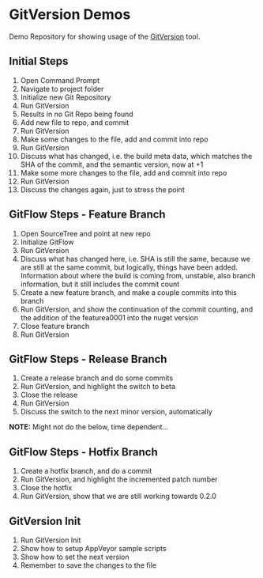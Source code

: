 # GitVersion Demos
Demo Repository for showing usage of the [GitVersion](https://github.com/GitTools/GitVersion) tool.

## Initial Steps
1. Open Command Prompt
2. Navigate to project folder
3. Initialize new Git Repository
3. Run GitVersion
4. Results in no Git Repo being found
5. Add new file to repo, and commit
7. Run GitVersion
8. Make some changes to the file, add and commit into repo
9. Run GitVersion
10. Discuss what has changed, i.e. the build meta data, which matches the SHA of the commit, and the semantic version, now at +1
11. Make some more changes to the file, add and commit into repo
12. Run GitVersion
13. Discuss the changes again, just to stress the point

## GitFlow Steps - Feature Branch
1. Open SourceTree and point at new repo
2. Initialize GitFlow
3. Run GitVersion
4. Discuss what has changed here, i.e. SHA is still the same, because we are still at the same commit, but logically, things have been added.  Information about where the build is coming from, unstable, also branch information, but it still includes the commit count
5. Create a new feature branch, and make a couple commits into this branch
6. Run GitVersion, and show the continuation of the commit counting, and the addition of the featurea0001 into the nuget version
7. Close feature branch
8. Run GitVersion

## GitFlow Steps - Release Branch
1. Create a release branch and do some commits
2. Run GitVersion, and highlight the switch to beta
3. Close the release
4. Run GitVersion
5. Discuss the switch to the next minor version, automatically

**NOTE:** Might not do the below, time dependent...

## GitFlow Steps - Hotfix Branch
1. Create a hotfix branch, and do a commit
2. Run GitVersion, and highlight the incremented patch number
3. Close the hotfix
4. Run GitVersion, show that we are still working towards 0.2.0

## GitVersion Init
1. Run GitVersion Init
2. Show how to setup AppVeyor sample scripts
3. Show how to set the next version
4. Remember to save the changes to the file